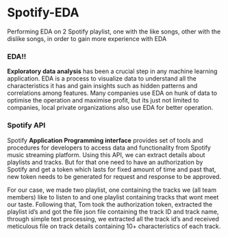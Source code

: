 # Spotify-EDA
Performing EDA on 2 Spotify playlist, one with the like songs, other with the dislike songs, in order to gain more experience with EDA

### EDA!!


**Exploratory data analysis** has been a crucial step in any machine learning application. EDA is a process to visualize data to understand all the characteristics it has and gain insights such as hidden patterns and correlations among features. Many companies use EDA on hunk of data to optimise the operation and maximise profit, but its just not limited to companies, local private organizations also use EDA for better operation.


### Spotify API


Spotify **Application Programming interface** provides set of tools and procedures for developers to access data and functionality from Spotify music streaming platform. Using this API, we can extract details about playlists and tracks. But for that one need to have an authorization by Spotify and get a token which lasts for fixed amount of time and past that, new token needs to be generated for request and response to be approved. 


For our case, we made two playlist, one containing the tracks we (all team members) like to listen to and one playlist containing tracks that wont meet our taste. Following that, Tom took the authorization token, extracted the playlist id’s and got the file json file containing the track ID and track name, through simple text processing, we extracted all the track id’s and received meticulous file on track details containing 10+ characteristics of each track. 
